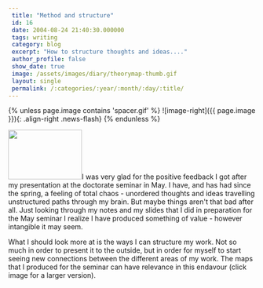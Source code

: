 ```yaml
---
 title: "Method and structure"
 id: 16
 date: 2004-08-24 21:40:30.000000
 tags: writing
 category: blog
 excerpt: "How to structure thoughts and ideas...."
 author_profile: false
 show_date: true
 image: /assets/images/diary/theorymap-thumb.gif
 layout: single
 permalink: /:categories/:year/:month/:day/:title/
---
```

{% unless page.image contains 'spacer.gif' %}
   ![image-right]({{ page.image }}){: .align-right .news-flash}
{% endunless %}

<a href="http://www.henrikfrisk.com/diary/images/theorymap1.php" onclick="window.open('http://www.henrikfrisk.com/diary/images/theorymap1.php','popup','width=671,height=455,scrollbars=no,resizable=no,toolbar=no,directories=no,location=no,menubar=no,status=no,left=0,top=0'); return false"><img src="http://www.henrikfrisk.com/diary/images/theorymap-thumb.gif" width="150" height="101" border="0" /></a>I was very glad for the positive feedback I got after my presentation at the doctorate seminar in May. I have, and has had since the spring, a feeling of total chaos - unordered thoughts and ideas travelling unstructured paths through my brain. But maybe things aren't that bad after all. Just looking through my notes and my slides that I did in preparation for the May seminar I realize I have produced something of value - however intangible it may seem.

What I should look more at is the ways I can structure my work. Not so much in order to present it to the outside, but in order for myself to start seeing new connections between the different areas of my work. The maps that I produced for the seminar can have relevance in this endavour (click image for a larger version). 
